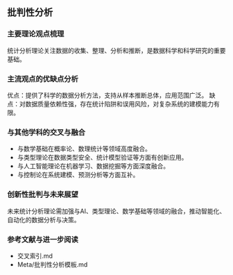 ## 批判性分析

### 主要理论观点梳理

统计分析理论关注数据的收集、整理、分析和推断，是数据科学和科学研究的重要基础。

### 主流观点的优缺点分析

优点：提供了科学的数据分析方法，支持从样本推断总体，应用范围广泛。
缺点：对数据质量依赖性强，存在统计陷阱和误用风险，对复杂系统的建模能力有限。

### 与其他学科的交叉与融合

- 与数学基础在概率论、数理统计等领域高度融合。
- 与类型理论在数据类型安全、统计模型验证等方面有创新应用。
- 与人工智能理论在机器学习、数据挖掘等方面深度融合。
- 与控制论在系统建模、预测分析等方面互补。

### 创新性批判与未来展望

未来统计分析理论需加强与AI、类型理论、数学基础等领域的融合，推动智能化、自动化的数据分析与决策。

### 参考文献与进一步阅读

- 交叉索引.md
- Meta/批判性分析模板.md
